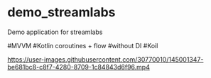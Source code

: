 # demo_streamlabs
Demo application for streamlabs

#MVVM
#Kotlin coroutines + flow
#without DI
#Koil



https://user-images.githubusercontent.com/30770010/145001347-be681bc8-c8f7-4280-8709-1c84843d6f96.mp4

